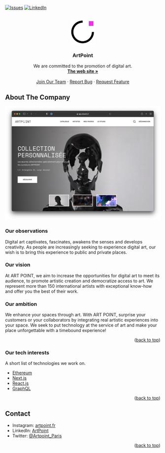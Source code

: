 <div id="top"></div>
<!--
*** Thanks a lot to Best-README-Template for inspiring this README.
*** If you have a suggestion
*** https://github.com/othneildrew/Best-README-Template
-->

<!-- PROJECT SHIELDS -->
<!--
*** I'm using markdown "reference style" links for readability.
*** Reference links are enclosed in brackets [ ] instead of parentheses ( ).
*** See the bottom of this document for the declaration of the reference variables
*** for contributors-url, forks-url, etc. This is an optional, concise syntax you may use.
*** https://www.markdownguide.org/basic-syntax/#reference-style-links
-->

[![Issues][issues-shield]][issues-url]
[![LinkedIn][linkedin-shield]][linkedin-url]

<!-- PROJECT LOGO -->
<br />
<div align="center">
  <a href="https://github.com/ArtPoint-fr/README">
    <img src="images/ArtPoint_LOGO.jpg" alt="Logo" width="80" height="80">
  </a>

  <h3 align="center">ArtPoint</h3>

  <p align="center">
    We are committed to the promotion of digital art.
    <br />
    <a href="https://artpoint.fr"><strong>The web site »</strong></a>
    <br />
    <br />
    <a href="https://artpoint.fr">Join Our Team</a>
    ·
    <a href="https://github.com/ArtPoint-fr/README/issues">Report Bug</a>
    ·
    <a href="https://github.com/ArtPoint-fr/README/issues">Request Feature</a>
  </p>
</div>

<!-- ABOUT THE PROJECT -->

## About The Company

[![Product Name Screen Shot][product-screenshot]](https://example.com)

### Our observations

Digital art captivates, fascinates, awakens the senses and develops creativity. As people are increasingly seeking to experience digital art, our wish is to bring this experience to public and private places.

### Our vision

At ART POINT, we aim to increase the opportunities for digital art to meet its audience, to promote artistic creation and democratize access to art. We represent more than 150 international artists with exceptional know-how and offer you the best of their work.

### Our ambition

We enhance your spaces through art. With ART POINT, surprise your customers or your collaborators by integrating real artistic experiences into your space. We seek to put technology at the service of art and make your place unforgettable with a timebound experience!

<p align="right">(<a href="#top">back to top</a>)</p>

### Our tech interests

A short list of technologies we work on.

- [Ethereum](https://ethereum.org/)
- [Next.js](https://nextjs.org/)
- [React.js](https://reactjs.org/)
- [GraphQL](https://graphql.org)

<p align="right">(<a href="#top">back to top</a>)</p>

<!-- CONTACT -->

## Contact

- Instagram: [artpoint.fr](https://www.instagram.com/artpoint.fr/)
- LinkedIn: [ArtPoint](https://www.linkedin.com/company/14803199/)
- Twitter: [@Artpoint_Paris](https://twitter.com/Artpoint_Paris)

<p align="right">(<a href="#top">back to top</a>)</p>

<!-- MARKDOWN LINKS & IMAGES -->
<!-- https://www.markdownguide.org/basic-syntax/#reference-style-links -->

[issues-shield]: https://img.shields.io/github/issues/ArtPoint-fr/README.svg?style=for-the-badge
[issues-url]: https://github.com/ArtPoint-fr/README/issues
[linkedin-shield]: https://img.shields.io/badge/-LinkedIn-black.svg?style=for-the-badge&logo=linkedin&colorB=555
[linkedin-url]: https://www.linkedin.com/company/14803199/admin/
[product-screenshot]: images/screenshot.png
